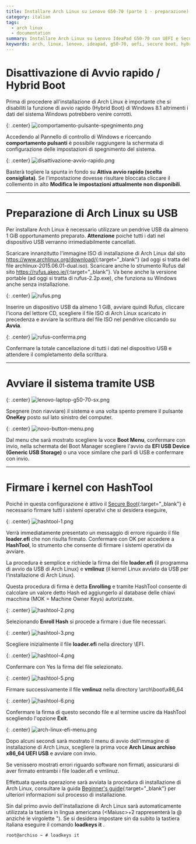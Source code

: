 ```yaml
---
title: Installare Arch Linux su Lenovo G50-70 (parte 1 - preparazione)
category: italian
tags:
  - arch linux
  - documentation
summary: Installare Arch Linux su Lenovo IdeaPad G50-70 con UEFI e Secure Boot
keywords: arch, linux, lenovo, ideapad, g50-70, uefi, secure boot, hybrid, boot, hashtool
---
```


# Disattivazione di Avvio rapido / Hybrid Boot

Prima di procedere all'installazione di Arch Linux è importante che si disabiliti
la funzione di avvio rapido (Hybrid Boot) di Windows 8.1 altrimenti i dati del
sistema Windows potrebbero venire corrotti.

{: .center}
![comportamento-pulsante-spegnimento.png]

Accedendo al Pannello di controllo di Windows e ricercando **comportamento
pulsanti** è possibile raggiungere la schermata di configurazione delle
impostazioni di spegnimento del sistema.

{: .center}
![disattivazione-avvio-rapido.png]

Basterà togliere la spunta in fondo su **Attiva avvio rapido (scelta consigliata)**.
Se l'impostazione dovesse risultare bloccata cliccare il collemento in alto
**Modifica le impostazioni attualmente non disponibili**.

-----

# Preparazione di Arch Linux su USB

Per installare Arch Linux è necessario utilizzare un pendrive USB da almeno 1 GiB
opportunamento preparato. **Attenzione** poiché tutti i dati nel dispositivo USB
verranno irrimediabilmente cancellati.

Scaricare innanzitutto l'immagine ISO di installazione di Arch Linux dal sito
<https://www.archlinux.org/download/>{:target="_blank"} (ad oggi si tratta del
file archlinux-2015.06.01-dual.iso).
Scaricare anche lo strumento Rufus dal sito <https://rufus.akeo.ie/>{:target="_blank"}.
Va bene anche la versione portable (ad oggi si tratta di rufus-2.2p.exe), che
funziona su Windows anche senza installazione.

{: .center}
![rufus.png]

Inserire un dispositivo USB da almeno 1 GiB, avviare quindi Rufus, cliccare
l'icona del lettore CD, scegliere il file ISO di Arch Linux scaricato in
precedenza e avviare la scrittura del file ISO nel pendrive cliccando su **Avvia**.

{: .center}
![rufus-conferma.png]

Confermare la totale cancellazione di tutti i dati nel dispositivo USB e
attendere il completamento della scrittura.

-----

# Avviare il sistema tramite USB

{: .center}
![lenovo-laptop-g50-70-sx.png]

Spegnere (non riavviare) il sistema e una volta spento premere il pulsante
**OneKey** posto sul lato sinistro del computer.

{: .center}
![novo-button-menu.png]

Dal menu che sarà mostrato scegliere la voce **Boot Menu**, confermare con invio,
nella schermata del Boot Manager scegliere l'avvio da **EFI USB Device (Generic
USB Storage)** o una voce similare che parli di USB e confermare con invio.

-----

# Firmare i kernel con HashTool

Poiché in questa configurazione è attivo il [Secure Boot]{:target="_blank"} è
necessario firmare tutti i sistemi operativi che si desidera eseguire,

{: .center}
![hashtool-1.png]

Verrà immediatamente presentato un messaggio di errore riguardo il file
**loader.efi** che non risulta firmato. Confermare con OK per accedere a
**HashTool**, lo strumento che consente di firmare i sistemi operativi da avviare.

La procedura è semplice e richiede la firma dei file **loader.efi** (il programma
di avvio da USB di Arch Linux) e **vmlinuz** (il kernel Linux avviato da USB
per l'installazione di Arch Linux).

Questa procedura di firma è detta **Enrolling** e tramite HashTool consente di
calcolare un valore detto Hash ed aggiungerlo al database delle chiavi macchina
(MOK = Machine Owner Keys) autorizzate.

{: .center}
![hashtool-2.png]

Selezionando **Enroll Hash** si procede a firmare i due file necessari.

{: .center}
![hashtool-3.png]

Scegliere inizialmente il file **loader.efi** nella directory \EFI.

{: .center}
![hashtool-4.png]

Confermare con Yes la firma del file selezionato.

{: .center}
![hashtool-5.png]

Firmare successivamente il file **vmlinuz** nella directory \arch\boot\x86_64

{: .center}
![hashtool-6.png]

Confermare la firma di questo secondo file e al termine uscire da HashTool
scegliendo l'opzione **Exit**.

{: .center}
![arch-linux-efi-menu.png]

Dopo alcuni secondi sarà mostrato il menu di avvio dell'immagine di installazione
di Arch Linux, scegliere la prima voce **Arch Linux archiso x86_64 UEFI USB** e
avviare con invio.

Se venissero mostrati errori riguardo software non firmati, assicurarsi di
aver firmato entrambi i file loader.efi e vmlinuz.

Effettuata questa operazione sarà avviata la procedura di installazione di
Arch Linux, consultare la guida [Beginner's guide]{:target="_blank"} per
ulteriori informazioni sul processo di installazione.

Sin dal primo avvio dell'installazione di Arch Linux sarà automaticamente
utilizzata la tastiera in lingua americana (\<Maiusc\>+2 rappresenterà la @ anziché
le virgolette "). Se si desidera impostare sin da subito la tastiera italiana
eseguire il comando **loadkeys it** .

    root@archiso ~ # loadkeys it


[lenovo-ideapad-g50-70.jpg]: /resources/articles/2015-06/lenovo-ideapad-g50-70.jpg
[lenovo-ideapad-g50-70-thumb.png]: /resources/articles/2015-06/lenovo-ideapad-g50-70-thumb.png
[comportamento-pulsante-spegnimento.png]: /resources/articles/2015-06/comportamento-pulsante-spegnimento.png
[disattivazione-avvio-rapido.png]: /resources/articles/2015-06/disattivazione-avvio-rapido.png
[rufus.png]: /resources/articles/2015-06/rufus.png
[rufus-conferma.png]: /resources/articles/2015-06/rufus-conferma.png
[lenovo-laptop-g50-70-sx.png]: /resources/articles/2015-06/lenovo-laptop-g50-70-sx.png
[novo-button-menu.png]: /resources/articles/2015-06/novo-button-menu.png
[hashtool-1.png]: /resources/articles/2015-06/hashtool-1.png
[hashtool-2.png]: /resources/articles/2015-06/hashtool-2.png
[hashtool-3.png]: /resources/articles/2015-06/hashtool-3.png
[hashtool-4.png]: /resources/articles/2015-06/hashtool-4.png
[hashtool-5.png]: /resources/articles/2015-06/hashtool-5.png
[hashtool-6.png]: /resources/articles/2015-06/hashtool-6.png
[arch-linux-efi-menu.png]: /resources/articles/2015-06/arch-linux-efi-menu.png

[UEFI]: https://en.wikipedia.org/wiki/Unified_Extensible_Firmware_Interface
[Secure Boot]: https://msdn.microsoft.com/it-it/library/hh824987.aspx
[Beginner's guide]: https://wiki.archlinux.org/index.php/Beginners%27_guide
